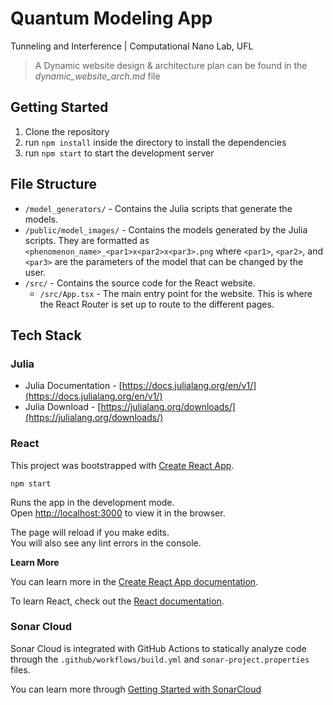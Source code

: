 # Quantum Modeling App

Tunneling and Interference | Computational Nano Lab, UFL

> A Dynamic website design & architecture plan can be found in the _dynamic_website_arch.md_ file

## Getting Started

1. Clone the repository
2. run `npm install` inside the directory to install the dependencies
3. run `npm start` to start the development server

## File Structure

- `/model_generators/` - Contains the Julia scripts that generate the models.
- `/public/model_images/` - Contains the models generated by the Julia scripts. They are formatted as `<phenomenon_name>_<par1>x<par2>x<par3>.png` where `<par1>`, `<par2>`, and `<par3>` are the parameters of the model that can be changed by the user.
- `/src/` - Contains the source code for the React website.
  - `/src/App.tsx` - The main entry point for the website. This is where the React Router is set up to route to the different pages.

## Tech Stack

### Julia

- Julia Documentation - [https://docs.julialang.org/en/v1/](https://docs.julialang.org/en/v1/)
- Julia Download - [https://julialang.org/downloads/](https://julialang.org/downloads/)

### React

This project was bootstrapped with [Create React App](https://github.com/facebook/create-react-app).

`npm start`

Runs the app in the development mode.\
Open [http://localhost:3000](http://localhost:3000) to view it in the browser.

The page will reload if you make edits.\
You will also see any lint errors in the console.

**Learn More**

You can learn more in the [Create React App documentation](https://facebook.github.io/create-react-app/docs/getting-started).

To learn React, check out the [React documentation](https://reactjs.org/).

### Sonar Cloud

Sonar Cloud is integrated with GitHub Actions to statically analyze code through the `.github/workflows/build.yml` and `sonar-project.properties` files.

You can learn more through [Getting Started with SonarCloud](https://docs.sonarcloud.io/getting-started/overview/)
